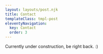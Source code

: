 ```yaml
---
layout: layouts/post.njk
title: Contact
templateClass: tmpl-post
eleventyNavigation:
  key: Contact
  order: 3
---
```


Currently under construction, be right back. :)
